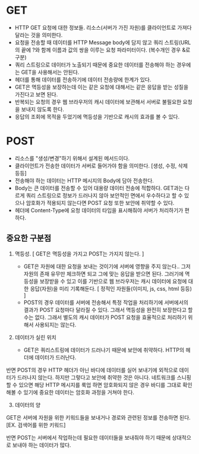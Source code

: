 # GET 

- HTTP GET 요청에 대한 정보들. 리소스(서버가 가진 자원)를 클라이언트로 가져다 달라는 것을 의미한다.
- 요청을 전송할 때 데이터를 HTTP Message body에 담지 않고 쿼리 스트링(URL의 끝에 ?와 함께 이름과 값의 쌍을 이루는 요청 파라미터이다. (복수개인 경우 &로 구분) 
- 쿼리 스트링으로 데이터가 노출되기 때문에 중요한 데이터를 전송해야 하는 경우에는 GET을 사용해서는 안된다.
- 헤더를 통해 데이터를 전송하기에 데이터 전송량에 한계가 있다. 
- GET은 멱등성을 보장하는데 이는 같은 요청에 대해서는 같은 응답을 받는 성질을 가진다고 보면 된다.
- 반복되는 요청의 경우 웹 브라우저의 캐시 데이터에 보관해서 서버로 불필요한 요청을 보내지 않도록 한다.
-  응답의 조회에 목적을 두었기에 멱등성을 기반으로 캐시의 효과를 볼 수 있다.
 
# POST

- 리소스를 "생성/변경"하기 위해서 설계된 메서드이다.
- 클라이언트가 전송한 데이터가 서버로 들어가야 함을 의미한다. [생성, 수정, 삭제 등등]
- 전송해야 하는 데이터는 HTTP 메시지의 Body에 담아 전송한다.
- Body는 큰 데이터를 전송할 수 있어 대용량 데이터 전송에 적합하다. GET과는 다르게 쿼리 스트링으로 정보가 드러나지 않아 보안적인 면에서 우수하다고 할 수 있으나 암호화가 적용되지 않는다면 POST 요청 또한 보안에 취약할 수 있다. 
- 헤더에 Content-Type에 요청 데이터의 타입을 표시해줘야 서버가 처리하기가 편하다. 
 

 

## 중요한 구분점
1. 멱등성. [ GET은 멱등성을 가지고 POST는 가지지 않는다. ]
    - GET은 자원에 대한 요청을 보내는 것이기에 서버에 영향을 주지 않는다.. 그저 자원의 존재 유무만 체크하면 되고 그에 맞는 응답을 받으면 된다. 그러기에 멱등성을 보장받을 수 있고 이를 기반으로 웹 브라우저는 캐시 데이터에 요청에 대한 응답(자원)을 미리 기록해둔다. [ 정적인 자원들(이미지, js, css, html 등등) ]
    - POST의 경우 데이터를 서버에 전송해서 특정 작업을 처리하기에 서버에서의 결과가 POST 요청마다 달라질 수 있다. 그래서 멱등성을 완전히 보장한다고 할 수는 없다. 그래서 별도의 캐시 데이터가 POST 요청을 효율적으로 처리하기 위해서 사용되지는 않는다.  

2. 데이터가 실린 위치 
    - GET은 쿼리스트링에 데이터가 드러나기 때문에 보안에 취약하다. HTTP의 헤더에 데이터가 드러난다.

반면 POST의 경우 HTTP 헤더가 아닌 바디에 데이터를 실어 보내기에 외적으로 데이터가 드러나지 않는다. 하지만
그렇다고 보안에 취약한 것은 아니다. 네트워크를 스니핑할 수 있으면 해당 HTTP 메시지를 룩업 하면 암호화되지 않은 경우 바디를 그대로 확인해볼 수 있기에 중요한 데이터는 암호화 과정을 거쳐야 한다.

 

3. 데이터의 양

GET은 서버에 자원을 위한 키워드들을 보내거나 경로와 관련된 정보를 전송하면 된다. [EX. 검색어를 위한 키워드] 

반면 POST는 서버에서 작업하는데 필요한 데이터들을 보내줘야 하기 때문에 상대적으로 보내야 하는 데이터가 많다.